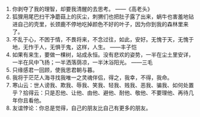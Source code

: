 1. 你剥夺了我的理智，却要我清醒的去思考。  ——《高老头》
2. 狐狸用尾巴扫干净蘑菇上的灰尘，刺猬们也把肚子露了出来，蜗牛也害羞地钻进自己的壳里，长颈鹿不停地吃掉颜色不好的叶子，因为你到我的森林里来了。
3. 不乱于心，不困于情，不畏将来，不念过往，如此，安好。无愧于天，无愧于地，无怍于人，无惧于鬼，这样，人生。  ——丰子恺
4. 如果有来生，要做一棵树，站成永恒。没有悲欢的姿势，一半在尘土里安详，一半在风中飞扬；一半洒落荫凉，一半沐浴阳光。  ——三毛
5. 只缘感君一回顾，使我思君朝与暮。
6. 我将于茫茫人海寻找我唯一之灵魂伴侣，得之，我幸，不得，我命。
7. 寒山云：世人谤我、欺我、辱我、笑我、轻我、贱我、恶我、骗我、如何处置乎？拾得云：只是忍他、让他、由他、避他、耐他、敬他、不要理他、再待几年你且看他。
8. 友谊悖论：你总是觉得，自己的朋友比自己有更多的朋友。

